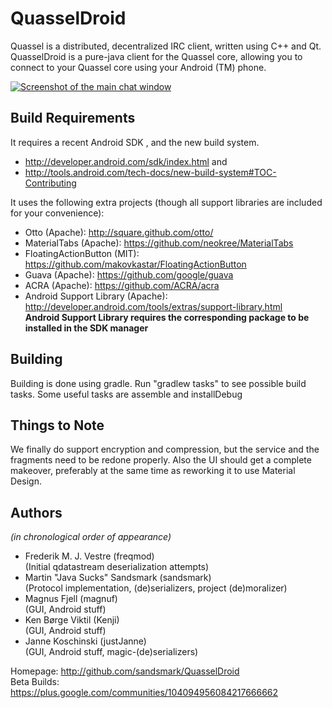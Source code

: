 QuasselDroid
============

Quassel is a distributed, decentralized IRC client, written using C++ and Qt.
QuasselDroid is a pure-java client for the Quassel core, allowing you to
connect to your Quassel core using your Android (TM) phone.

[![Screenshot of the main chat window](http://i.imgur.com/gIoPhbGl.png)](http://imgur.com/a/bYHz6 "Click to see more screenshots of QuasselDroid")

Build Requirements
------------------

It requires a recent Android SDK , and the new build system.
- http://developer.android.com/sdk/index.html and
- http://tools.android.com/tech-docs/new-build-system#TOC-Contributing

It uses the following extra projects (though all support libraries are included
for your convenience):

 - Otto (Apache): http://square.github.com/otto/
 - MaterialTabs (Apache): https://github.com/neokree/MaterialTabs
 - FloatingActionButton (MIT): https://github.com/makovkastar/FloatingActionButton
 - Guava (Apache): https://github.com/google/guava
 - ACRA (Apache): https://github.com/ACRA/acra
 - Android Support Library (Apache): http://developer.android.com/tools/extras/support-library.html  
   **Android Support Library requires the corresponding package to be installed in the SDK manager**

Building
--------
Building is done using gradle. Run "gradlew tasks" to see possible build tasks. Some useful tasks are
assemble and installDebug

Things to Note
--------------
We finally do support encryption and compression, but the service and the fragments need to be redone properly. Also the UI should get a complete makeover, preferably at the same time as reworking it to use Material Design.


Authors
-------
*(in chronological order of appearance)*

  - Frederik M. J. Vestre (freqmod)  
    (Initial qdatastream deserialization attempts)
  - Martin "Java Sucks" Sandsmark (sandsmark)  
    (Protocol implementation, (de)serializers, project (de)moralizer)
  - Magnus Fjell (magnuf)  
    (GUI, Android stuff)
  - Ken Børge Viktil (Kenji)  
    (GUI, Android stuff)
  - Janne Koschinski (justJanne)  
    (GUI, Android stuff, magic-(de)serializers)


Homepage: http://github.com/sandsmark/QuasselDroid  
Beta Builds: https://plus.google.com/communities/104094956084217666662
